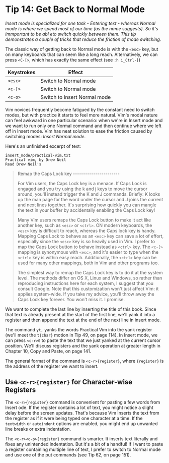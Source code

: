Tip 14: Get Back to Normal Mode
===============================

_Insert mode is specialized for one task - Entering text - whereas Normal mode
is where we spend most of our time (as the name suggests). So it's immportant
to be abl eto switch quickly between them. This tip demonstrates a couple of
tricks that reduce the friction of mode switching._

The classic way of getting back to Normal mode is with the `<esc>` key, but on
many keyboards that can seem like a long reach. Alternatively, we can press
`<C-[>`, which has exactly the same effect (see `:h i_Ctrl-[`)

Keystrokes    |  Effect
--------------|------------------------------
`<esc>`       |  Switch to Normal mode
`<c-[>`       |  Switch to Normal mode
`<c-o>`       |  Switch to Insert Normal mode

Vim novices frequently become fatigued by the constant need to switch modes,
but with practice it starts to feel more natural. Vim's modal nature can feel
awkward in one particular scenario: when we're in Insert mode and we want to
run only one Normal command and then continue where we left off in Insert mode.
Vim has neat solution to ease the friction caused by switching modes: _Insert
Normal mode_.

Here's an unfinished excerpt of text:

```
insert_mode/practical-vim.txt
Practical vim, by Drew Neil
Read Drew Neil's
```

> Remap the Caps Lock key -----------------------
>
> For Vim users, the Caps Lock key is a  menace. If Caps Lock is engaged and
> you try using the k and j keys to move the cursor around, you'll instead
> trigger the K and J commands. Briefly: K looks up the man page for the word
> under the cursor and J joins the current and next lines together. It's
> surprising how quickly you can mangle the text in your buffer by accidentally
> enabling the Caps Lock key!
>
> Many Vim users remaps the Caps Lock button to make it act like another key,
> such as `<esc>` or `<ctrl>`. ON modern keyboards, the `<esc>` key is
> difficult to reach, whereas the Caps lock key is handy. Mapping Caps Lock to
> behave as an `<esc>` key can save a lot of effort, especially since the
> `<esc>` key is so heavily used in Vim. I prefer to map the Caps Lock button
> to behave instead as `<ctrl>` key. The `<c-[>` mapping is synonymous with
> `<esc>`, and it's easier to type when the `<ctrl>` key is within easy reach.
> Additionally, the `<ctrl>` key can be used for many other mappings, both in
> Vim and other programs too.
>
> The simplest way to remap the Caps Lock key is to do it at the system level.
> The methods differ on OS X, Linux and Windows, so rather than reproducing
> instructions here for each system, I suggest that you consult Google. Note
> that this customization won't just affect Vim: it applies system-wide. If you
> take my advice, you'll throw away the Caps Lock key forever. You won't miss
> it. I promise.

We want to complete the last line by inserting the title of this book. Since
that text is already present at the start of the first line, we'll yank it into
a register and then append the text at the end of the next line in insert mode.

The command `yt,` yanks the words Practical Vim into the yank register (we'll
meet the `t{char}` motion in Tip 49, on page 114). In Insert mode, we can press
`<c-r>0` to paste the text that we just yanked at the current cursor position.
We'll discuss registers and the yank operation at greater length in Chapter 10,
Copy and Paste, on page 141.

The general format of the command  is `<c-r>{register}`, where `{register}` is
the address of the register we want to insert.

Use `<c-r>{register}` for Character-wise Registers
--------------------------------------------------

The `<c-r>{register}` command is convenient for pasting a few words from Insert
ode. If the register contains a lot of text, you might notice a slight delay
before the screen updates. That's because Vim inserts the text from the
register as if it were being typed one character at a time. If the `textwidth`
or `autoindent` options are enabled, you might end up unwanted line breaks or
extra indentation.

The `<c-r><c-p>{register}` command is smarter. It inserts text literally and
fixes any unintended indentation. But it's a bit of a handful! If I want to
paste a register containing multiple line of text, I prefer to switch to Normal
mode and use one of the put commands (see Tip 62, on page 151).
